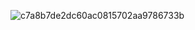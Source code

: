 ![c7a8b7de2dc60ac0815702aa9786733b](https://github.com/user-attachments/assets/4a6c8f0b-d142-4bce-8433-2b07e1beb455)

